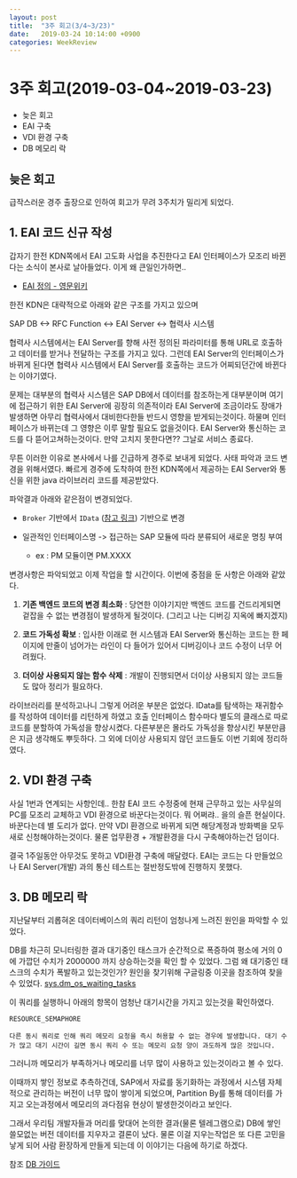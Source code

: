 ```yaml
---
layout: post
title:  "3주 회고(3/4~3/23)"
date:   2019-03-24 10:14:00 +0900
categories: WeekReview
---
```



# 3주 회고(2019-03-04~2019-03-23)

- 늦은 회고
- EAI 구축
- VDI 환경 구축
- DB 메모리 락


## 늦은 회고

급작스러운 경주 출장으로 인하여 회고가 무려 3주치가 밀리게 되었다. 


## 1. EAI 코드 신규 작성

갑자기 한전 KDN쪽에서 EAI 고도화 사업을 추진한다고 EAI 인터페이스가 모조리 바뀐다는 소식이 본사로 날아들었다. 이게 왜 큰일인가하면..

- [EAI 정의 - 영문위키](https://en.wikipedia.org/wiki/Enterprise_application_integration)

한전 KDN은 대략적으로 아래와 같은 구조를 가지고 있으며

SAP DB <-> RFC Function <-> EAI Server <-> 협력사 시스템

협력사 시스템에서는 EAI Server를 향해 사전 정의된 파라미터를 통해 URL로 호출하고 데이터를 받거나 전달하는 구조를 가지고 있다. 그런데 EAI Server의 인터페이스가  바뀌게 된다면 협력사 시스템에서 EAI Server를 호출하는 코드가 어찌되던간에 바뀐다는 이야기였다.

문제는 대부분의 협력사 시스템은 SAP DB에서 데이터를 참조하는게 대부분이며 여기에 접근하기 위한 EAI Server에 굉장히 의존적이라 EAI Server에 조금이라도 장애가 발생하면 아무리 협력사에서 대비한다한들 반드시 영향을 받게되는것이다. 하물며 인터페이스가 바뀌는데 그 영향은 이루 말할 필요도 없을것이다. EAI Server와 통신하는 코드를 다 뜯어고쳐하는것이다. 만약 고치지 못한다면?? 그날로 서비스 종료다.


무튼 이러한 이유로 본사에서 나를 긴급하게 경주로 보내게 되었다. 사태 파악과 코드 변경을 위해서였다. 빠르게 경주에 도착하여 한전 KDN쪽에서 제공하는 EAI Server와 통신을 위한 java 라이브러리 코드를 제공받았다.

파악결과 아래와 같은점이 변경되었다.

- `Broker` 기반에서 `IData` ([참고 링크](http://grandyop94.free.fr/wMe/7.1.2/7-1-1_Integration_Server_Java_API_Reference/com/wm/data/package-summary.html)) 기반으로 변경

- 일관적인 인터페이스명 -> 접근하는 SAP 모듈에 따라 분류되어 새로운 명칭 부여
    - ex : PM 모듈이면 PM.XXXX


변경사항은 파악되었고 이제 작업을 할 시간이다. 이번에 중점을 둔 사항은 아래와 같았다.

1) **기존 백엔드 코드의 변경 최소화** : 당연한 이야기지만 백엔드 코드를 건드리게되면 겉잡을 수 없는 변경점이 발생하게 될것이다. (그리고 나는 디버깅 지옥에 빠지겠지)

2) **코드 가독성 확보** : 입사한 이래로 현 시스템과 EAI Server와 통신하는 코드는 한 페이지에 만줄이 넘어가는 라인이 다 들어가 있어서 디버깅이나 코드 수정이 너무 어려웠다. 

3) **더이상 사용되지 않는 함수 삭제** : 개발이 진행되면서 더이상 사용되지 않는 코드들도 많아 정리가 필요하다.

라이브러리를 분석하고나니 그렇게 어려운 부분은 없었다. IData를 탐색하는 재귀함수를 작성하여 데이터를 리턴하게 하였고 호출 인터페이스 함수마다 별도의 클래스로 따로 코드를 분할하여 가독성을 향상시켰다. 다른부분은 몰라도 가독성을 향상시킨 부분만큼은 지금 생각해도 뿌듯하다. 그 외에 더이상 사용되지 않던 코드들도 이번 기회에 정리하였다.


## 2. VDI 환경 구축

사실 1번과 연계되는 사항인데.. 한참 EAI 코드 수정중에 현재 근무하고 있는 사무실의 PC를 모조리 교체하고 VDI 환경으로 바꾼다는것이다. 뭐 어쩌랴.. 을의 슬픈 현실이다. 바꾼다는데 별 도리가 없다. 만약 VDI 환경으로 바뀌게 되면 해당계정과 방화벽을 모두 새로 신청해야하는것이다. 물론 업무환경 + 개발환경을 다시 구축해야하는건 덤이다.


결국 1주일동안 아무것도 못하고 VDI환경 구축에 매달렸다. EAI는 코드는 다 만들었으나 EAI Server(개발) 과의 통신 테스트는 절반정도밖에 진행하지 못했다.


## 3. DB 메모리 락


지난달부터 괴롭혀온 데이터베이스의 쿼리 리턴이 엄청나게 느려진 원인을 파악할 수 있었다. 

DB를 차근히 모니터링한 결과 대기중인 태스크가 순간적으로 폭증하여 평소에 거의 0에 가깝던 수치가 2000000 까지 상승하는것을 확인 할 수 있었다. 그럼 왜 대기중인 태스크의 수치가 폭발하고 있는것인가? 원인을 찾기위해 구글링중 이곳을 참조하여 찾을 수 있었다.
[sys.dm_os_waiting_tasks](
https://docs.microsoft.com/ko-kr/sql/relational-databases/system-dynamic-management-views/sys-dm-os-wait-stats-transact-sql?view=sql-server-2017])


이 쿼리를 실행하니 아래의 항목이 엄청난 대기시간을 가지고 있는것을 확인하였다.

`RESOURCE_SEMAPHORE` 

    다른 동시 쿼리로 인해 쿼리 메모리 요청을 즉시 허용할 수 없는 경우에 발생합니다. 대기 수가 많고 대기 시간이 길면 동시 쿼리 수 또는 메모리 요청 양이 과도하게 많은 것입니다.


그러니까 메모리가 부족하거나 메모리를 너무 많이 사용하고 있는것이라고 볼 수 있다.

이때까지 쌓인 정보로 추측하건데, SAP에서 자료를 동기화하는 과정에서 시스템 자체적으로 관리하는 버전이 너무 많이 쌓이게 되었으며, Partition By를 통해 데이터를 가지고 오는과정에서 메모리의 과다점유 현상이 발생한것이라고 보인다.

그래서 우리팀 개발자들과 머리를 맞대어 논의한 결과(물론 텔레그램으로) DB에 쌓인 쓸모없는 버전 데이터를 지우자고 결론이 났다. 물론 이걸 지우는작업은 또 다른 고민을 낳게 되어 사람 환장하게 만들게 되는데 이 이야기는 다음에 하기로 하겠다.





참조 [DB 가이드](
http://www.dbguide.net/db.db?cmd=view&boardUid=13767&boardConfigUid=9&boardIdx=66&boardStep=1)




